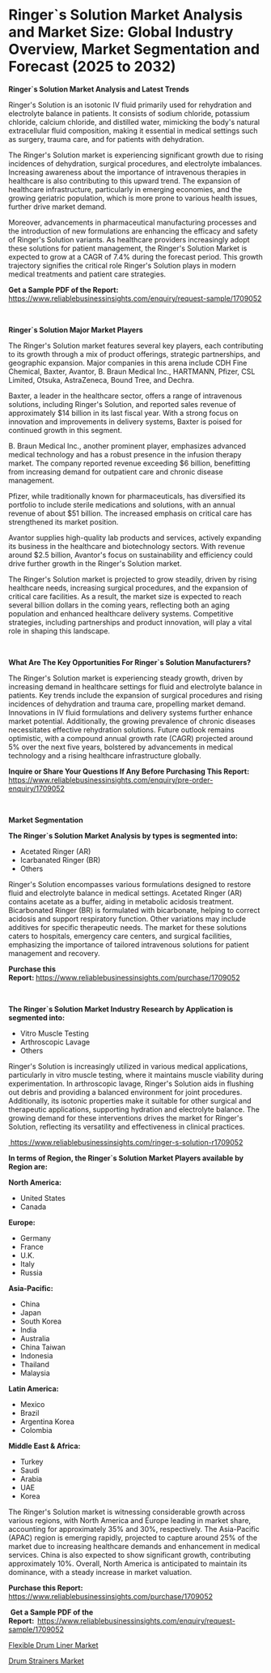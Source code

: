 <p><h1>Ringer`s Solution Market Analysis and Market Size: Global Industry Overview, Market Segmentation and Forecast (2025 to 2032)</h1></p><p><strong>Ringer`s Solution Market Analysis and Latest Trends</strong></p>
<p><p>Ringer's Solution is an isotonic IV fluid primarily used for rehydration and electrolyte balance in patients. It consists of sodium chloride, potassium chloride, calcium chloride, and distilled water, mimicking the body's natural extracellular fluid composition, making it essential in medical settings such as surgery, trauma care, and for patients with dehydration.</p><p>The Ringer's Solution market is experiencing significant growth due to rising incidences of dehydration, surgical procedures, and electrolyte imbalances. Increasing awareness about the importance of intravenous therapies in healthcare is also contributing to this upward trend. The expansion of healthcare infrastructure, particularly in emerging economies, and the growing geriatric population, which is more prone to various health issues, further drive market demand.</p><p>Moreover, advancements in pharmaceutical manufacturing processes and the introduction of new formulations are enhancing the efficacy and safety of Ringer's Solution variants. As healthcare providers increasingly adopt these solutions for patient management, the Ringer's Solution Market is expected to grow at a CAGR of 7.4% during the forecast period. This growth trajectory signifies the critical role Ringer's Solution plays in modern medical treatments and patient care strategies.</p></p>
<p><strong>Get a Sample PDF of the Report:&nbsp;</strong> <a href="https://www.reliablebusinessinsights.com/enquiry/request-sample/1709052?utm_campaign=63&utm_medium=2&utm_source=Github&utm_content=ia&utm_term=10012025&utm_id=ringers-solution">https://www.reliablebusinessinsights.com/enquiry/request-sample/1709052</a></p>
<p>&nbsp;</p>
<p><strong>Ringer`s Solution Major Market Players</strong></p>
<p><p>The Ringer's Solution market features several key players, each contributing to its growth through a mix of product offerings, strategic partnerships, and geographic expansion. Major companies in this arena include CDH Fine Chemical, Baxter, Avantor, B. Braun Medical Inc., HARTMANN, Pfizer, CSL Limited, Otsuka, AstraZeneca, Bound Tree, and Dechra.</p><p>Baxter, a leader in the healthcare sector, offers a range of intravenous solutions, including Ringer's Solution, and reported sales revenue of approximately $14 billion in its last fiscal year. With a strong focus on innovation and improvements in delivery systems, Baxter is poised for continued growth in this segment.</p><p>B. Braun Medical Inc., another prominent player, emphasizes advanced medical technology and has a robust presence in the infusion therapy market. The company reported revenue exceeding $6 billion, benefitting from increasing demand for outpatient care and chronic disease management.</p><p>Pfizer, while traditionally known for pharmaceuticals, has diversified its portfolio to include sterile medications and solutions, with an annual revenue of about $51 billion. The increased emphasis on critical care has strengthened its market position.</p><p>Avantor supplies high-quality lab products and services, actively expanding its business in the healthcare and biotechnology sectors. With revenue around $2.5 billion, Avantor's focus on sustainability and efficiency could drive further growth in the Ringer's Solution market.</p><p>The Ringer's Solution market is projected to grow steadily, driven by rising healthcare needs, increasing surgical procedures, and the expansion of critical care facilities. As a result, the market size is expected to reach several billion dollars in the coming years, reflecting both an aging population and enhanced healthcare delivery systems. Competitive strategies, including partnerships and product innovation, will play a vital role in shaping this landscape.</p></p>
<p>&nbsp;</p>
<p><strong>What Are The Key Opportunities For Ringer`s Solution Manufacturers?</strong></p>
<p><p>The Ringer's Solution market is experiencing steady growth, driven by increasing demand in healthcare settings for fluid and electrolyte balance in patients. Key trends include the expansion of surgical procedures and rising incidences of dehydration and trauma care, propelling market demand. Innovations in IV fluid formulations and delivery systems further enhance market potential. Additionally, the growing prevalence of chronic diseases necessitates effective rehydration solutions. Future outlook remains optimistic, with a compound annual growth rate (CAGR) projected around 5% over the next five years, bolstered by advancements in medical technology and a rising healthcare infrastructure globally.</p></p>
<p><strong>Inquire or Share Your Questions If Any Before Purchasing This Report:</strong> <a href="https://www.reliablebusinessinsights.com/enquiry/pre-order-enquiry/1709052?utm_campaign=63&utm_medium=2&utm_source=Github&utm_content=ia&utm_term=10012025&utm_id=ringers-solution">https://www.reliablebusinessinsights.com/enquiry/pre-order-enquiry/1709052</a></p>
<p>&nbsp;</p>
<p><strong>Market Segmentation</strong></p>
<p><strong>The Ringer`s Solution Market Analysis by types is segmented into:</strong></p>
<p><ul><li>Acetated Ringer (AR)</li><li>Icarbanated Ringer (BR)</li><li>Others</li></ul></p>
<p><p>Ringer's Solution encompasses various formulations designed to restore fluid and electrolyte balance in medical settings. Acetated Ringer (AR) contains acetate as a buffer, aiding in metabolic acidosis treatment. Bicarbonated Ringer (BR) is formulated with bicarbonate, helping to correct acidosis and support respiratory function. Other variations may include additives for specific therapeutic needs. The market for these solutions caters to hospitals, emergency care centers, and surgical facilities, emphasizing the importance of tailored intravenous solutions for patient management and recovery.</p></p>
<p><strong>Purchase this Report:&nbsp;</strong><a href="https://www.reliablebusinessinsights.com/purchase/1709052?utm_campaign=63&utm_medium=2&utm_source=Github&utm_content=ia&utm_term=10012025&utm_id=ringers-solution">https://www.reliablebusinessinsights.com/purchase/1709052</a></p>
<p>&nbsp;</p>
<p><strong>The Ringer`s Solution Market Industry Research by Application is segmented into:</strong></p>
<p><ul><li>Vitro Muscle Testing</li><li>Arthroscopic Lavage</li><li>Others</li></ul></p>
<p><p>Ringer's Solution is increasingly utilized in various medical applications, particularly in vitro muscle testing, where it maintains muscle viability during experimentation. In arthroscopic lavage, Ringer's Solution aids in flushing out debris and providing a balanced environment for joint procedures. Additionally, its isotonic properties make it suitable for other surgical and therapeutic applications, supporting hydration and electrolyte balance. The growing demand for these interventions drives the market for Ringer's Solution, reflecting its versatility and effectiveness in clinical practices.</p></p>
<p><a href="https://www.reliablebusinessinsights.com/ringer-s-solution-r1709052?utm_campaign=63&utm_medium=2&utm_source=Github&utm_content=ia&utm_term=10012025&utm_id=ringers-solution">&nbsp;https://www.reliablebusinessinsights.com/ringer-s-solution-r1709052</a></p>
<p><strong>In terms of Region, the Ringer`s Solution Market Players available by Region are:</strong></p>
<p>
    <p> <strong> North America: </strong>
        <ul>
            <li>United States</li>
            <li>Canada</li>
        </ul>
        </p> 
    <p> <strong> Europe: </strong>
        <ul>
            <li>Germany</li>
            <li>France</li>
            <li>U.K.</li>
            <li>Italy</li>
            <li>Russia</li>
        </ul>
        </p> 
    <p> <strong> Asia-Pacific: </strong>
        <ul>
            <li>China</li>
            <li>Japan</li>
            <li>South Korea</li>
            <li>India</li>
            <li>Australia</li>
            <li>China Taiwan</li>
            <li>Indonesia</li>
            <li>Thailand</li>
            <li>Malaysia</li>
        </ul>
        </p> 
    <p> <strong> Latin America: </strong>
        <ul>
            <li>Mexico</li>
            <li>Brazil</li>
            <li>Argentina Korea</li>
            <li>Colombia</li>
        </ul>
        </p> 
    <p> <strong> Middle East & Africa: </strong>
        <ul>
            <li>Turkey</li>
            <li>Saudi</li>
            <li>Arabia</li>
            <li>UAE</li>
            <li>Korea</li>
        </ul>
    </p>
    </p>
<p><p>The Ringer's Solution market is witnessing considerable growth across various regions, with North America and Europe leading in market share, accounting for approximately 35% and 30%, respectively. The Asia-Pacific (APAC) region is emerging rapidly, projected to capture around 25% of the market due to increasing healthcare demands and enhancement in medical services. China is also expected to show significant growth, contributing approximately 10%. Overall, North America is anticipated to maintain its dominance, with a steady increase in market valuation.</p></p>
<p><strong>Purchase this Report: </strong><a href="https://www.reliablebusinessinsights.com/purchase/1709052?utm_campaign=63&utm_medium=2&utm_source=Github&utm_content=ia&utm_term=10012025&utm_id=ringers-solution">https://www.reliablebusinessinsights.com/purchase/1709052</a></p>
<p>&nbsp;<strong>Get a Sample PDF of the Report:&nbsp;&nbsp;</strong><a href="https://www.reliablebusinessinsights.com/enquiry/request-sample/1709052?utm_campaign=63&utm_medium=2&utm_source=Github&utm_content=ia&utm_term=10012025&utm_id=ringers-solution">https://www.reliablebusinessinsights.com/enquiry/request-sample/1709052</a></p>
<p><strong></strong></p>
<p><p><a href="https://github.com/barnickclara79/Market-Research-Report-List-1/blob/main/flexible-drum-liner-market.md?utm_campaign=63&utm_medium=2&utm_source=Github&utm_content=ia&utm_term=10012025&utm_id=ringers-solution">Flexible Drum Liner Market</a></p><p><a href="https://github.com/domoniqueluoma76/Market-Research-Report-List-1/blob/main/drum-strainers-market.md?utm_campaign=63&utm_medium=2&utm_source=Github&utm_content=ia&utm_term=10012025&utm_id=ringers-solution">Drum Strainers Market</a></p></p>